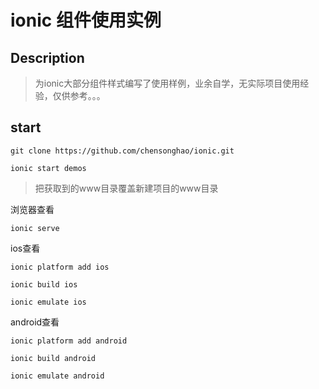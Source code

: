 # ionic 组件使用实例
## Description
> 为ionic大部分组件样式编写了使用样例，业余自学，无实际项目使用经验，仅供参考。。。

## start
```
git clone https://github.com/chensonghao/ionic.git
```
```
ionic start demos
```
>把获取到的www目录覆盖新建项目的www目录

浏览器查看
```
ionic serve
```
ios查看
```
ionic platform add ios
```
```
ionic build ios
```
```
ionic emulate ios
```
android查看
```
ionic platform add android
```
```
ionic build android
```
```
ionic emulate android
```
